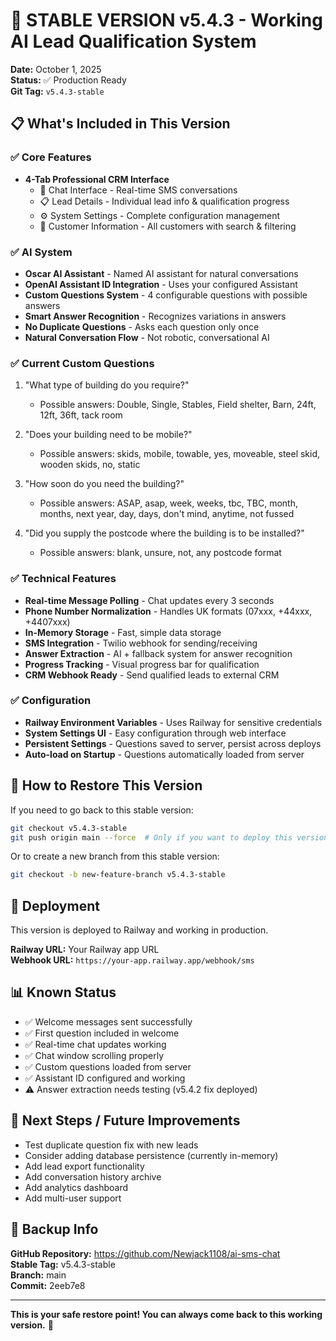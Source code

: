 # 🎉 STABLE VERSION v5.4.3 - Working AI Lead Qualification System

**Date:** October 1, 2025  
**Status:** ✅ Production Ready  
**Git Tag:** `v5.4.3-stable`

## 📋 What's Included in This Version

### ✅ Core Features
- **4-Tab Professional CRM Interface**
  - 💬 Chat Interface - Real-time SMS conversations
  - 📋 Lead Details - Individual lead info & qualification progress
  - ⚙️ System Settings - Complete configuration management
  - 👥 Customer Information - All customers with search & filtering

### ✅ AI System
- **Oscar AI Assistant** - Named AI assistant for natural conversations
- **OpenAI Assistant ID Integration** - Uses your configured Assistant
- **Custom Questions System** - 4 configurable questions with possible answers
- **Smart Answer Recognition** - Recognizes variations in answers
- **No Duplicate Questions** - Asks each question only once
- **Natural Conversation Flow** - Not robotic, conversational AI

### ✅ Current Custom Questions
1. "What type of building do you require?"
   - Possible answers: Double, Single, Stables, Field shelter, Barn, 24ft, 12ft, 36ft, tack room

2. "Does your building need to be mobile?"
   - Possible answers: skids, mobile, towable, yes, moveable, steel skid, wooden skids, no, static

3. "How soon do you need the building?"
   - Possible answers: ASAP, asap, week, weeks, tbc, TBC, month, months, next year, day, days, don't mind, anytime, not fussed

4. "Did you supply the postcode where the building is to be installed?"
   - Possible answers: blank, unsure, not, any postcode format

### ✅ Technical Features
- **Real-time Message Polling** - Chat updates every 3 seconds
- **Phone Number Normalization** - Handles UK formats (07xxx, +44xxx, +4407xxx)
- **In-Memory Storage** - Fast, simple data storage
- **SMS Integration** - Twilio webhook for sending/receiving
- **Answer Extraction** - AI + fallback system for answer recognition
- **Progress Tracking** - Visual progress bar for qualification
- **CRM Webhook Ready** - Send qualified leads to external CRM

### ✅ Configuration
- **Railway Environment Variables** - Uses Railway for sensitive credentials
- **System Settings UI** - Easy configuration through web interface
- **Persistent Settings** - Questions saved to server, persist across deploys
- **Auto-load on Startup** - Questions automatically loaded from server

## 🔧 How to Restore This Version

If you need to go back to this stable version:

```bash
git checkout v5.4.3-stable
git push origin main --force  # Only if you want to deploy this version
```

Or to create a new branch from this stable version:

```bash
git checkout -b new-feature-branch v5.4.3-stable
```

## 🚀 Deployment

This version is deployed to Railway and working in production.

**Railway URL:** Your Railway app URL  
**Webhook URL:** `https://your-app.railway.app/webhook/sms`

## 📊 Known Status

- ✅ Welcome messages sent successfully
- ✅ First question included in welcome
- ✅ Real-time chat updates working
- ✅ Chat window scrolling properly
- ✅ Custom questions loaded from server
- ✅ Assistant ID configured and working
- ⚠️ Answer extraction needs testing (v5.4.2 fix deployed)

## 🎯 Next Steps / Future Improvements

- Test duplicate question fix with new leads
- Consider adding database persistence (currently in-memory)
- Add lead export functionality
- Add conversation history archive
- Add analytics dashboard
- Add multi-user support

## 💾 Backup Info

**GitHub Repository:** https://github.com/Newjack1108/ai-sms-chat  
**Stable Tag:** v5.4.3-stable  
**Branch:** main  
**Commit:** 2eeb7e8

---

**This is your safe restore point! You can always come back to this working version.** 🎉

